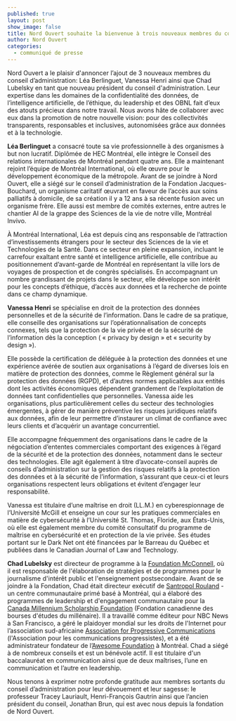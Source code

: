 ```yaml
---
published: true
layout: post
show_image: false
title: Nord Ouvert souhaite la bienvenue à trois nouveaux membres du conseil d’administration
author: Nord Ouvert
categories:
  - communiqué de presse
---
```

Nord Ouvert a le plaisir d'annoncer l’ajout de 3 nouveaux membres du conseil d’administration: Léa Berlinguet, Vanessa Henri ainsi que Chad Lubelsky en tant que nouveau président du conseil d'administration. Leur expertise dans les domaines de la confidentialité des données, de l’intelligence artificielle, de l’éthique, du leadership et des OBNL fait d’eux des atouts précieux dans notre travail. Nous avons hâte de collaborer avec eux dans la promotion de notre nouvelle vision: pour des collectivités transparents, responsables et inclusives, autonomisées grâce aux données et à la technologie.

**Léa Berlinguet** a consacré toute sa vie professionnelle à des organismes à but non lucratif. Diplômée de HEC Montréal, elle intègre le Conseil des relations internationales de Montréal pendant quatre ans. Elle a maintenant rejoint l’équipe de Montréal International, où elle œuvre pour le développement économique de la métropole. Avant de se joindre à Nord Ouvert, elle a siégé sur le conseil d’administration de la Fondation Jacques-Bouchard, un organisme caritatif œuvrant en faveur de l’accès aux soins palliatifs à domicile, de sa création il y a 12 ans à sa récente fusion avec un organisme frère. Elle aussi est membre de comités externes, entre autres le chantier AI de la grappe des Sciences de la vie de notre ville, Montréal Invivo.

À Montréal International, Léa est depuis cinq ans responsable de l’attraction d’investissements étrangers pour le secteur des Sciences de la vie et Technologies de la Santé. Dans ce secteur en pleine expansion, incluant le carrefour exaltant entre santé et intelligence artificielle, elle contribue au positionnement d’avant-garde de Montréal en représentant la ville lors de voyages de prospection et de congrès spécialisés. En accompagnant un nombre grandissant de projets dans le secteur, elle développe son intérêt pour les concepts d’éthique, d’accès aux données et la recherche de pointe dans ce champ dynamique.

**Vanessa Henri** se spécialise en droit de la protection des données personnelles et de la sécurité de l’information. Dans le cadre de sa pratique, elle conseille des organisations sur l’opérationnalisation de concepts connexes, tels que la protection de la vie privée et de la sécurité de l’information dès la conception ( « privacy by design » et « security by design »).

Elle possède la certification de déléguée à la protection des données et une expérience avérée de soutien aux organisations à l’égard de diverses lois en matière de protection des données, comme le Règlement général sur la protection des données (RGPD), et d’autres normes applicables aux entités dont les activités économiques dépendent grandement de l’exploitation de données tant confidentielles que personnelles. Vanessa aide les organisations, plus particulièrement celles du secteur des technologies émergentes, à gérer de manière préventive les risques juridiques relatifs aux données, afin de leur permettre d’instaurer un climat de confiance avec leurs clients et d’acquérir un avantage concurrentiel.

Elle accompagne fréquemment des organisations dans le cadre de la négociation d’ententes commerciales comportant des exigences à l’égard de la sécurité et de la protection des données, notamment dans le secteur des technologies. Elle agit également à titre d’avocate-conseil auprès de conseils d’administration sur la gestion des risques relatifs à la protection des données et à la sécurité de l’information, s’assurant que ceux-ci et leurs organisations respectent leurs obligations et évitent d’engager leur responsabilité.

Vanessa est titulaire d’une maîtrise en droit (LL.M.) en cyberespionnage de l’Université McGill et enseigne un cour sur les pratiques commerciales en matière de cybersécurité à l’Université St. Thomas, Floride, aux États-Unis, où elle est également membre du comité consultatif du programme de maîtrise en cybersécurité et en protection de la vie privée. Ses études portant sur le Dark Net ont été financées par le Barreau du Québec et publiées dans le Canadian Journal of Law and Technology.

**Chad Lubelsky** est directeur de programme à la [Foundation McConnell](https://mcconnellfoundation.ca/fr/), où il est responsable de l'élaboration de stratégies et de programmes pour le journalisme d'intérêt public et l'enseignement postsecondaire. Avant de se joindre à la Fondation, Chad était directeur exécutif de [Santropol Rouland](https://santropolroulant.org/fr/) - un centre communautaire primé basé à Montréal, qui a élaboré des programmes de leadership et d'engagement communautaire pour la [Canada Millennium Scholarship Foundation](https://en.wikipedia.org/wiki/Canada_Millennium_Scholarship_Foundation) (Fondation canadienne des bourses d'études du millénaire). Il a travaillé comme éditeur pour NBC News à San Francisco, a géré le plaidoyer mondial sur les droits de l'Internet pour l’association sud-africaine [Association for Progressive Communications](http://www.apc.org/) (l'Association pour les communications progressistes), et a été administrateur fondateur de l’[Awesome Foundation](https://www.awesomefoundation.org/fr) à Montréal. Chad a siégé à de nombreux conseils et est un bénévole actif. Il est titulaire d'un baccalauréat en communication ainsi que de deux maîtrises, l’une en communication et l’autre en leadership.

Nous tenons à exprimer notre profonde gratitude aux membres sortants du conseil d’administration pour leur dévouement et leur sagesse: le professeur Tracey Lauriault, Henri-François Gautrin ainsi que l’ancien président du conseil, Jonathan Brun, qui est avec nous depuis la fondation de Nord Ouvert.

